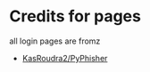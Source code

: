 # Credits for pages

all login pages are fromz
* [KasRoudra2/PyPhisher](https://github.com/KasRoudra2/PyPhisher)
